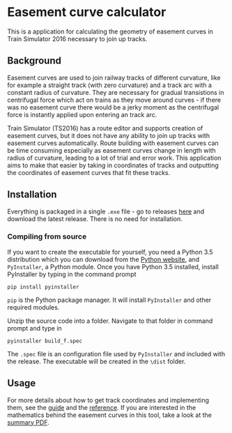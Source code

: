# Easement curve calculator

This is a application for calculating the geometry of easement curves in Train Simulator 2016 necessary to join up tracks.

## Background

Easement curves are used to join railway tracks of different curvature, like for example a straight track (with zero curvature) and a track arc with a constant radius of curvature. They are necessary for gradual transistions in centrifugal force which act on trains as they move around curves - if there was no easement curve there would be a jerky moment as the centrifugal force is instantly applied upon entering an track arc.

Train Simulator (TS2016) has a route editor and supports creation of easement curves, but it does not have any ability to join up tracks with easement curves automatically. Route building with easement curves can be time consuming especially as easement curves change in length with radius of curvature, leading to a lot of trial and error work. This application aims to make that easier by taking in coordinates of tracks and outputting the coordinates of easement curves that fit these tracks.

## Installation

Everything is packaged in a single `.exe` file - go to releases [here](../../releases) and download the latest release. There is no need for installation.

### Compiling from source

If you want to create the executable for yourself, you need a Python 3.5 distribution which you can download from the [Python website](https://www.python.org/downloads/), and `PyInstaller`, a Python module. Once you have Python 3.5 installed, install PyInstaller by typing in the command prompt
```
pip install pyinstaller
```
`pip` is the Python package manager. It will install `PyInstaller` and other required modules.

Unzip the source code into a folder. Navigate to that folder in command prompt and type in
```
pyinstaller build_f.spec
```
The `.spec` file is an configuration file used by `PyInstaller` and included with the release. The executable will be created in the `\dist` folder.

## Usage

For more details about how to get track coordinates and implementing them, see the [guide](docs/guide.md) and the [reference](docs/reference.md). If you are interested in the mathematics behind the easement curves in this tool, take a look at the [summary PDF](docs/ec_summary.pdf).
